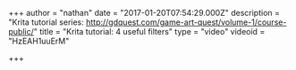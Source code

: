 +++
author = "nathan"
date = "2017-01-20T07:54:29.000Z"
description = "Krita tutorial series: http://gdquest.com/game-art-quest/volume-1/course-public/"
title = "Krita tutorial: 4 useful filters"
type = "video"
videoid = "HzEAH1uuErM"

+++

